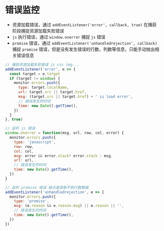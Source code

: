 # 错误监控

- 资源加载错误，通过 `addEventListener('error', callback, true)` 在捕获阶段捕捉资源加载失败错误
- `js` 执行错误，通过 `window.onerror` 捕捉 `js` 错误
- `promise` 错误，通过 `addEventListener('unhandledrejection', callback)` 捕捉 `promise` 错误，但是没有发生错误的行数，列数等信息，只能手动抛出相关错误信息

```js
// 捕获资源加载失败错误 js css img...
addEventListener('error', e => {
  const target = e.target
  if (target != window) {
    monitor.errors.push({
      type: target.localName,
      url: target.src || target.href,
      msg: (target.src || target.href) + ' is load error',
      // 错误发生的时间
      time: new Date().getTime(),
    })
  }
}, true)

// 监听 js 错误
window.onerror = function(msg, url, row, col, error) {
  monitor.errors.push({
    type: 'javascript',
    row: row,
    col: col,
    msg: error && error.stack? error.stack : msg,
    url: url,
    // 错误发生的时间
    time: new Date().getTime(),
  })
}

// 监听 promise 错误 缺点是获取不到行数数据
addEventListener('unhandledrejection', e => {
  monitor.errors.push({
    type: 'promise',
    msg: (e.reason && e.reason.msg) || e.reason || '',
    // 错误发生的时间
    time: new Date().getTime(),
  })
})
```
